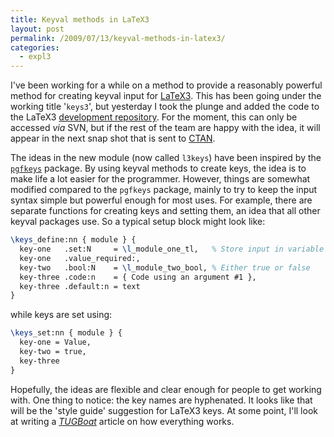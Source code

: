 ```yaml
---
title: Keyval methods in LaTeX3
layout: post
permalink: /2009/07/13/keyval-methods-in-latex3/
categories:
  - expl3
---
```

I've been working for a while on a method to provide a reasonably powerful method for creating keyval input for [LaTeX3](https://www.latex-project.org/latex3.html). This has been going under the working title '`keys3`', but yesterday I took the plunge and added the code to the LaTeX3 [development repository](https://www.latex-project.org/code.html). For the moment, this can only be accessed _via_ SVN, but if the rest of the team are happy with the idea, it will appear in the next snap shot that is sent to [CTAN](https://www.ctan.org).

The ideas in the new module (now called `l3keys`) have been inspired by the [`pgfkeys`](https://ctan.org/pkg/pgf) package. By using keyval methods to create keys, the idea is to make life a lot easier for the programmer. However, things are somewhat modified compared to the `pgfkeys` package, mainly to try to keep the input syntax simple but powerful enough for most uses. For example, there are separate functions for creating keys and setting them, an idea that all other keyval packages use. So a typical setup block might look like:

```latex
\keys_define:nn { module } {  
  key-one   .set:N     = \l_module_one_tl,   % Store input in variable
  key-one   .value_required:,
  key-two   .bool:N    = \l_module_two_bool, % Either true or false
  key-three .code:n    = { Code using an argument #1 },
  key-three .default:n = text
}
```

while keys are set using:

```latex
\keys_set:nn { module } {
  key-one = Value,
  key-two = true,
  key-three
}
```

Hopefully, the ideas are flexible and clear enough for people to get working with. One thing to notice: the key names are hyphenated. It looks like that will be the 'style guide' suggestion for LaTeX3 keys. At some point, I'll look at writing a [_TUGBoat_](https://tug.org/TUGboat/) article on how everything works.
